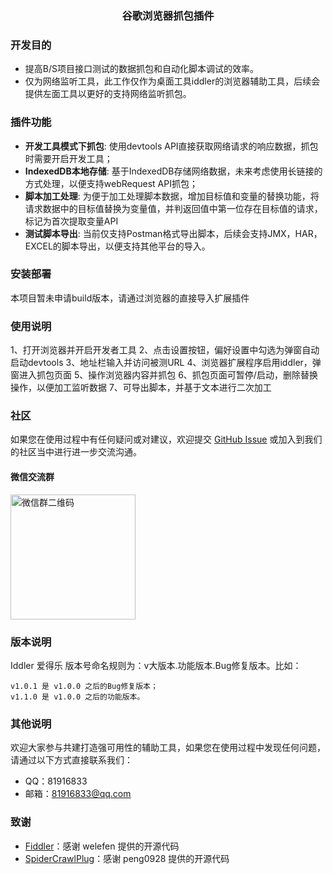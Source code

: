 <h3 align="center">谷歌浏览器抓包插件</h3>

### 开发目的

- 提高B/S项目接口测试的数据抓包和自动化脚本调试的效率。
- 仅为网络监听工具，此工作仅作为桌面工具iddler的浏览器辅助工具，后续会提供左面工具以更好的支持网络监听抓包。

### 插件功能

- **开发工具模式下抓包**: 使用devtools API直接获取网络请求的响应数据，抓包时需要开启开发工具；
- **IndexedDB本地存储**: 基于IndexedDB存储网络数据，未来考虑使用长链接的方式处理，以便支持webRequest API抓包；
- **脚本加工处理**: 为便于加工处理脚本数据，增加目标值和变量的替换功能，将请求数据中的目标值替换为变量值，并判返回值中第一位存在目标值的请求，标记为首次提取变量API
- **测试脚本导出**: 当前仅支持Postman格式导出脚本，后续会支持JMX，HAR，EXCEL的脚本导出，以便支持其他平台的导入。

### 安装部署
本项目暂未申请build版本，请通过浏览器的直接导入扩展插件

### 使用说明

1、打开浏览器并开启开发者工具
2、点击设置按钮，偏好设置中勾选为弹窗自动启动devtools
3、地址栏输入并访问被测URL
4、浏览器扩展程序启用iddler，弹窗进入抓包页面
5、操作浏览器内容并抓包
6、抓包页面可暂停/启动，删除替换操作，以便加工监听数据
7、可导出脚本，并基于文本进行二次加工


### 社区

如果您在使用过程中有任何疑问或对建议，欢迎提交 [GitHub Issue](https://github.com/osgm/Iddler-chrome-plugin/issues) 或加入到我们的社区当中进行进一步交流沟通。

#### 微信交流群

<img src="待建立" alt="微信群二维码" width="200"/>

### 版本说明

Iddler 爱得乐 版本号命名规则为：v大版本.功能版本.Bug修复版本。比如：

```text
v1.0.1 是 v1.0.0 之后的Bug修复版本；
v1.1.0 是 v1.0.0 之后的功能版本。
```

### 其他说明

欢迎大家参与共建打造强可用性的辅助工具，如果您在使用过程中发现任何问题，请通过以下方式直接联系我们：

- QQ：81916833
- 邮箱：81916833@qq.com

### 致谢
-   [Fiddler](https://github.com/welefen/Fiddler)：感谢 welefen 提供的开源代码
-   [SpiderCrawlPlug](https://github.com/peng0928/SpiderCrawlPlug)：感谢 peng0928 提供的开源代码

